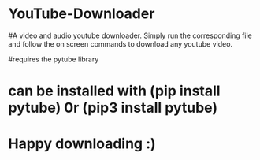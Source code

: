 # YouTube-Downloader

#A video and audio youtube downloader. Simply run the corresponding file and follow the on screen commands to download any youtube video.

#requires the pytube library

# can be installed with (pip install pytube) 0r (pip3 install pytube)
# Happy downloading :)
